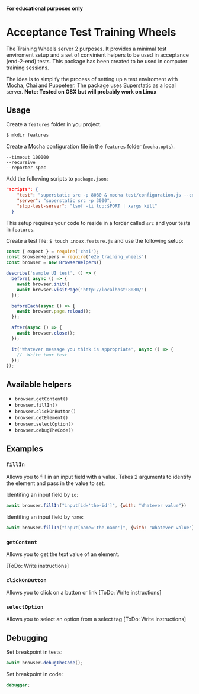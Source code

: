 #### For educational purposes only
# Acceptance Test Training Wheels

The Training Wheels server 2 purposes. It provides a minimal test enviroment setup and a set of convinient helpers to be used in acceptance (end-2-end) tests. This package has been created to be used in computer training sessions.

The idea is to simplify the process of setting up a test enviroment with [Mocha](https://www.npmjs.com/package/mocha), [Chai](https://www.npmjs.com/package/chai) and [Puppeteer](https://www.npmjs.com/package/puppeteer). The package uses [Superstatic](https://www.npmjs.com/package/superstatic) as a local server. **Note: Tested on OSX but will probably work on Linux**

## Usage

Create a `features` folder in you project. 

```bash
$ mkdir features
```

Create a Mocha configuration file in the `features` folder (`mocha.opts`).

```
--timeout 100000
--recursive
--reporter spec
```

Add the following scripts to `package.json`:

```json
"scripts": {
    "test": "superstatic src -p 8080 & mocha test/configuration.js --config features/mocha.opts test ; PORT=8080 npm run stop-test-server ",
    "server": "superstatic src -p 3000",
    "stop-test-server": "lsof -ti tcp:$PORT | xargs kill"
  }
```

This setup requires your code to reside in a forder called `src` and your tests in `features`.



Create a test file: `$ touch index.feature.js` and use the following setup:

```javascript
const { expect } = require('chai');
const BrowserHelpers = require('e2e_training_wheels')
const browser = new BrowserHelpers()

describe('sample UI test', () => {
  before( async () => {
    await browser.init()
    await browser.visitPage('http://localhost:8080/')
  });

  beforeEach(async () => {
    await browser.page.reload();
  });

  after(async () => {
    await browser.close();
  });

  it('Whatever message you think is appropriate', async () => {
    //  Write tour test  
  });
});

```

## Available helpers

* `browser.getContent()`
* `browser.fillIn()` 
* `browser.clickOnButton()`
* `browser.getElement()`
* `browser.selectOption()`
* `browser.debugTheCode()`

## Examples

### `fillIn`

Allows you to fill in an input field with a value. Takes 2 arguments to identify the element and pass in the value to set.

Identifing an input field by `id`:

```javascript
await browser.fillIn("input[id='the-id']", {with: "Whatever value"})
```

Identifing an input field by `name`:

```javascript
await browser.fillIn("input[name='the-name']", {with: "Whatever value"})
```

### `getContent`

Allows you to get the text value of an element. 

[ToDo: Write instructions]

### `clickOnButton`

Allows you to click on a button or link
[ToDo: Write instructions]


### `selectOption`

Allows you to select an option from a select tag
[ToDo: Write instructions]

## Debugging

Set breakpoint in tests:

```javascript
await browser.debugTheCode();
```


Set breakpoint in code:

```javascript
debugger;
```